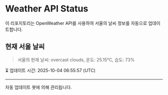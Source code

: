 
# Weather API Status

이 리포지토리는 OpenWeather API를 사용하여 서울의 날씨 정보를 자동으로 업데이트합니다.

## 현재 서울 날씨
> 서울의 현재 날씨: overcast clouds, 온도: 25.15°C, 습도: 73%

⏳ 업데이트 시간: 2025-10-04 06:55:57 (UTC)

---
자동 업데이트 봇에 의해 관리됩니다.
